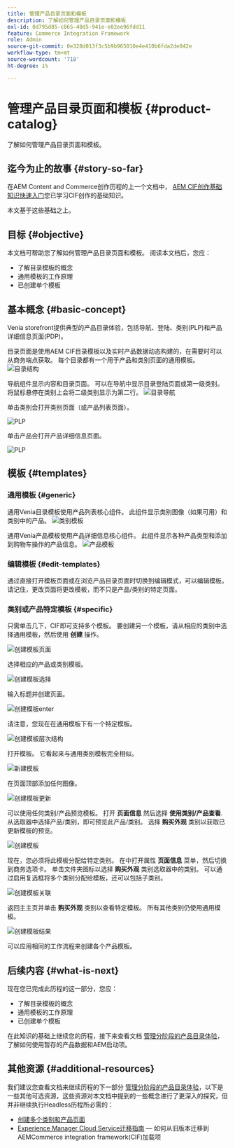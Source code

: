 ```yaml
---
title: 管理产品目录页面和模板
description: 了解如何管理产品目录页面和模板
exl-id: 0d795d85-c865-40d5-941e-e02ee96fdd11
feature: Commerce Integration Framework
role: Admin
source-git-commit: 0e328d013f3c5b9b965010e4e410b6fda2de042e
workflow-type: tm+mt
source-wordcount: '718'
ht-degree: 1%

---
```


# 管理产品目录页面和模板 {#product-catalog}

了解如何管理产品目录页面和模板。

## 迄今为止的故事 {#story-so-far}

在AEM Content and Commerce创作历程的上一个文档中， [AEM CIF创作基础知识快速入门](getting-started.md)您已学习CIF创作的基础知识。

本文基于这些基础之上。

## 目标 {#objective}

本文档可帮助您了解如何管理产品目录页面和模板。 阅读本文档后，您应：

* 了解目录模板的概念
* 通用模板的工作原理
* 已创建单个模板

## 基本概念 {#basic-concept}

Venia storefront提供典型的产品目录体验，包括导航、登陆、类别(PLP)和产品详细信息页面(PDP)。

目录页面是使用AEM CIF目录模板以及实时产品数据动态构建的，在需要时可以从商务端点获取。 每个目录都有一个用于产品和类别页面的通用模板。
![目录结构](assets/catalog-structure.png)

导航组件显示内容和目录页面。 可以在导航中显示目录登陆页面或第一级类别。 将鼠标悬停在类别上会将二级类别显示为第二行。
![目录导航](assets/catalog-navigation.png)

单击类别会打开类别页面（或产品列表页面）。

![PLP](assets/catalog-plp.png)

单击产品会打开产品详细信息页面。

![PLP](assets/catalog-pdp.png)

## 模板 {#templates}

### 通用模板 {#generic}

通用Venia目录模板使用产品列表核心组件。 此组件显示类别图像（如果可用）和类别中的产品。
![类别模板](assets/category-template.png)

通用Venia产品模板使用产品详细信息核心组件。 此组件显示各种产品类型和添加到购物车操作的产品信息。
![产品模板](assets/product-template.png)

### 编辑模板 {#edit-templates}

通过直接打开模板页面或在浏览产品目录页面时切换到编辑模式，可以编辑模板。 请记住，更改页面将更改模板，而不只是产品/类别的特定页面。

### 类别或产品特定模板 {#specific}

只需单击几下，CIF即可支持多个模板。 要创建另一个模板，请从相应的类别中选择通用模板，然后使用 **创建** 操作。

![创建模板页面](assets/create-template-page.png)

选择相应的产品或类别模板。

![创建模板选择](assets/create-template-select.png)

输入标题并创建页面。

![创建模板enter](assets/create-template-enter.png)

请注意，您现在在通用模板下有一个特定模板。

![创建模板层次结构](assets/create-template-hierachry.png)

打开模板。 它看起来与通用类别模板完全相似。

![新建模板](assets/create-template-new.png)

在页面顶部添加任何图像。

![创建模板更新](assets/create-template-update.png)

可以使用任何类别/产品预览模板。 打开 **页面信息** 然后选择 **使用类别/产品查看**. 从选取器中选择产品/类别，即可预览此产品/类别。 选择 **购买外观** 类别以获取已更新模板的预览。

![创建模板 ](assets/create-template-picker.png)

现在，您必须将此模板分配给特定类别。 在中打开属性 **页面信息** 菜单，然后切换到商务选项卡。 单击文件夹图标以选择 **购买外观** 类别选取器中的类别。 可以通过启用复选框将多个类别分配给模板，还可以包括子类别。

![创建模板关联](assets/create-template-associate.png)

返回主主页并单击 **购买外观** 类别以查看特定模板。 所有其他类别仍使用通用模板。

![创建模板结果](assets/create-template-result.png)

可以应用相同的工作流程来创建各个产品模板。

## 后续内容 {#what-is-next}

现在您已完成此历程的这一部分，您应：

* 了解目录模板的概念
* 通用模板的工作原理
* 已创建单个模板

在此知识的基础上继续您的历程，接下来查看文档 [管理分阶段的产品目录体验](staged-catalog.md)，了解如何使用暂存的产品数据和AEM启动项。

## 其他资源 {#additional-resources}

我们建议您查看文档来继续历程的下一部分 [管理分阶段的产品目录体验](staged-catalog.md)，以下是一些其他可选资源，这些资源对本文档中提到的一些概念进行了更深入的探究，但并非继续执行Headless历程所必需的：

* [创建多个类别和产品页面](/help/commerce-cloud/authoring/multi-template-usage.md)
* [Experience Manager Cloud Service迁移指南](/help/commerce-cloud/migration.md)  — 如何从旧版本迁移到AEMCommerce integration framework(CIF)加载项
